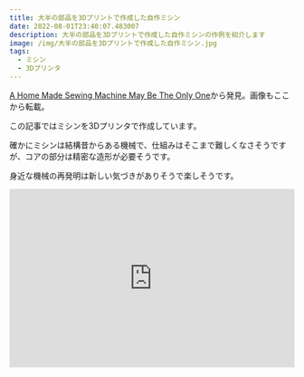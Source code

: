 ```yaml
---
title: 大半の部品を3Dプリントで作成した自作ミシン
date: 2022-08-01T23:40:07.483007
description: 大半の部品を3Dプリントで作成した自作ミシンの作例を紹介します
image: /img/大半の部品を3Dプリントで作成した自作ミシン.jpg
tags:
  - ミシン
  - 3Dプリンタ
---
```

[A Home Made Sewing Machine May Be The Only One](https://hackaday.com/2022/07/17/a-home-made-sewing-machine-may-be-the-only-one/)から発見。画像もここから転載。

この記事ではミシンを3Dプリンタで作成しています。

確かにミシンは結構昔からある機械で、仕組みはそこまで難しくなさそうですが、コアの部分は精密な造形が必要そうです。

身近な機械の再発明は新しい気づきがありそうで楽しそうです。


<iframe width="100%" height="315" src="https://www.youtube.com/embed/f2U4lxzaf48" title="YouTube video player" frameborder="0" allow="accelerometer; autoplay; clipboard-write; encrypted-media; gyroscope; picture-in-picture" allowfullscreen></iframe>

